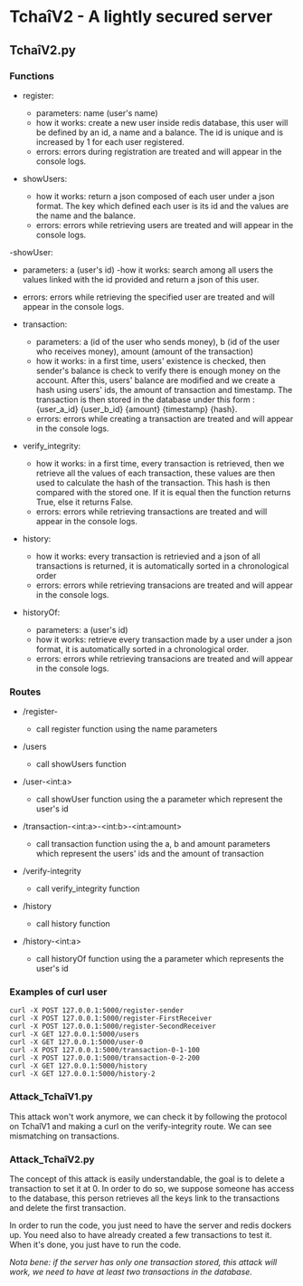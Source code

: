 
# TchaîV2 - A lightly secured server

## TchaîV2.py

### Functions

- register: 
  - parameters: name (user's name)
  - how it works: create a new user inside redis database, this user will be defined by an id, a name and a balance. The id is unique and is increased by 1 for each user registered. 
  - errors: errors during registration are treated and will appear in the console logs.

- showUsers:
  - how it works: return a json composed of each user under a json format. The key which defined each user is its id and the values are the name and the balance.
  - errors: errors while retrieving users are treated and will appear in the console logs.

-showUser:
  - parameters: a (user's id)
  -how it works: search among all users the values linked with the id provided and return a json of this user.
  - errors: errors while retrieving the specified user are treated and will appear in the console logs.

- transaction:
  - parameters: a (id of the user who sends money), b (id of the user who receives money), amount (amount of the transaction)
  - how it works: in a first time, users' existence is checked, then sender's balance is check to verify there is enough money on the account. After this, users' balance are modified and we create a hash using users' ids, the amount of transaction and timestamp. The transaction is then stored in the database under this form : {user_a_id} {user_b_id} {amount} {timestamp} {hash}.
  - errors: errors while creating a transaction are treated and will appear in the console logs.

- verify_integrity:
  - how it works: in a first time, every transaction is retrieved, then we retrieve all the values of each transaction, these values are then used to calculate the hash of the transaction. This hash is then compared with the stored one. If it is equal then the function returns True, else it returns False.
  - errors: errors while retrieving transactions are treated and will appear in the console logs.

- history: 
  - how it works: every transaction is retrievied and a json of all transactions is returned, it is automatically sorted in a chronological order
  - errors: errors while retrieving transacions are treated and will appear in the console logs. 

- historyOf:
  - parameters: a (user's id)
  - how it works: retrieve every transaction made by a user under a json format, it is automatically sorted in a chronological order.
  - errors: errors while retrieving transacions are treated and will appear in the console logs. 


### Routes

- /register-<name>
  - call register function using the name parameters

- /users
  - call showUsers function

- /user-\<int:a>
  - call showUser function using the a parameter which represent the user's id

- /transaction-\<int:a>-\<int:b>-\<int:amount>
  - call transaction function using the a, b and amount parameters which represent the users' ids and the amount of transaction

- /verify-integrity
  - call verify_integrity function

- /history
  - call history function

- /history-\<int:a>
  - call historyOf function using the a parameter which represents the user's id

### Examples of curl user

```
curl -X POST 127.0.0.1:5000/register-sender
curl -X POST 127.0.0.1:5000/register-FirstReceiver
curl -X POST 127.0.0.1:5000/register-SecondReceiver
curl -X GET 127.0.0.1:5000/users
curl -X GET 127.0.0.1:5000/user-0
curl -X POST 127.0.0.1:5000/transaction-0-1-100
curl -X POST 127.0.0.1:5000/transaction-0-2-200
curl -X GET 127.0.0.1:5000/history
curl -X GET 127.0.0.1:5000/history-2
```

### Attack_TchaîV1.py

This attack won't work anymore, we can check it by following the protocol on TchaîV1 and making a curl on the verify-integrity route. We can see mismatching on transactions.

### Attack_TchaîV2.py

The concept of this attack is easily understandable, the goal is to delete a transaction to set it at 0. In order to do so, we suppose someone has access to the database, this person retrieves all the keys link to the transactions and delete the first transaction.

In order to run the code, you just need to have the server and redis dockers up. You need also to have already created a few transactions to test it. When it's done, you just have to run the code.

_Nota bene: if the server has only one transaction stored, this attack will work, we need to have at least two transactions in the database._
